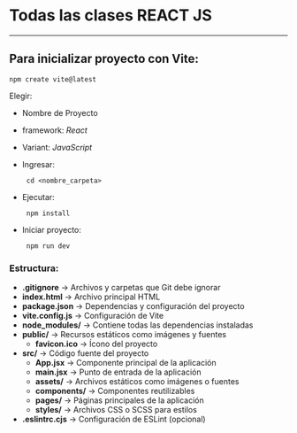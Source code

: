 # Todas las clases REACT JS

---

## Para inicializar proyecto con Vite:

    npm create vite@latest

Elegir:
 - Nombre de Proyecto
 - framework: *React*
 - Variant: *JavaScript*
 - Ingresar:

        cd <nombre_carpeta>

 - Ejecutar:
    
        npm install 

  - Iniciar proyecto:
    
         npm run dev 

### Estructura:
 - **.gitignore** -> Archivos y carpetas que Git debe ignorar
 - **index.html** -> Archivo principal HTML
 - **package.json** -> Dependencias y configuración del proyecto
 - **vite.config.js** -> Configuración de Vite
 - **node_modules/** -> Contiene todas las dependencias instaladas
 - **public/** -> Recursos estáticos como imágenes y fuentes
     - **favicon.ico** -> Ícono del proyecto
 - **src/** -> Código fuente del proyecto
    - **App.jsx** -> Componente principal de la aplicación
    - **main.jsx** -> Punto de entrada de la aplicación
    - **assets/** -> Archivos estáticos como imágenes o fuentes
    - **components/** -> Componentes reutilizables
    - **pages/** -> Páginas principales de la aplicación
    - **styles/** -> Archivos CSS o SCSS para estilos
 - **.eslintrc.cjs** -> Configuración de ESLint (opcional)